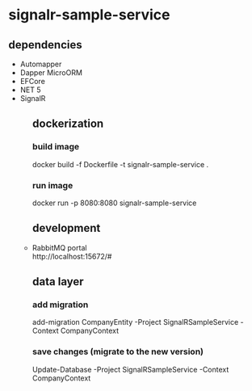 # signalr-sample-service

## dependencies

<ul>
    <li>Automapper</li>
    <li>Dapper MicroORM</li>
    <li>EFCore</li>
    <li>NET 5</li>
    <li>SignalR</li>
<ul>


## dockerization

### build image

docker build -f Dockerfile -t signalr-sample-service .

### run image

docker run -p 8080:8080 signalr-sample-service 

## development

<li>RabbitMQ portal</li>
http://localhost:15672/#


## data layer

### add migration

add-migration CompanyEntity -Project SignalRSampleService -Context CompanyContext

### save changes (migrate to the new version)

Update-Database -Project SignalRSampleService -Context CompanyContext




